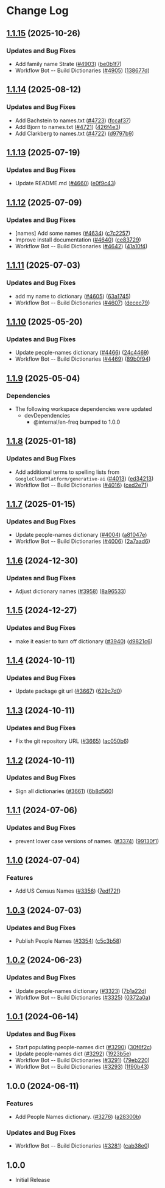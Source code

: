 # Change Log

## [1.1.15](https://github.com/streetsidesoftware/cspell-dicts/compare/@cspell/dict-people-names@1.1.14...@cspell/dict-people-names@1.1.15) (2025-10-26)


### Updates and Bug Fixes

* Add family name Strate ([#4903](https://github.com/streetsidesoftware/cspell-dicts/issues/4903)) ([be0b1f7](https://github.com/streetsidesoftware/cspell-dicts/commit/be0b1f7a042949bc7971f6c064ed5fd3e6129958))
* Workflow Bot -- Build Dictionaries ([#4905](https://github.com/streetsidesoftware/cspell-dicts/issues/4905)) ([138677d](https://github.com/streetsidesoftware/cspell-dicts/commit/138677d3302f967bba1a238a20c94e28043017ae))

## [1.1.14](https://github.com/streetsidesoftware/cspell-dicts/compare/@cspell/dict-people-names@1.1.13...@cspell/dict-people-names@1.1.14) (2025-08-12)


### Updates and Bug Fixes

* Add Bachstein to names.txt ([#4723](https://github.com/streetsidesoftware/cspell-dicts/issues/4723)) ([fccaf37](https://github.com/streetsidesoftware/cspell-dicts/commit/fccaf3706f782b34a2882ee3199636222f3823cc))
* Add Bjorn to names.txt ([#4721](https://github.com/streetsidesoftware/cspell-dicts/issues/4721)) ([426f4e3](https://github.com/streetsidesoftware/cspell-dicts/commit/426f4e30e1abe2efe3695a89a177f02f7a1c872d))
* Add Clarkberg to names.txt ([#4722](https://github.com/streetsidesoftware/cspell-dicts/issues/4722)) ([d9797b9](https://github.com/streetsidesoftware/cspell-dicts/commit/d9797b96202526697d342a6cf0a5482d16eef4bb))

## [1.1.13](https://github.com/streetsidesoftware/cspell-dicts/compare/@cspell/dict-people-names@1.1.12...@cspell/dict-people-names@1.1.13) (2025-07-19)


### Updates and Bug Fixes

* Update README.md ([#4660](https://github.com/streetsidesoftware/cspell-dicts/issues/4660)) ([e0f9c43](https://github.com/streetsidesoftware/cspell-dicts/commit/e0f9c43f2dc0170a118dfe3a5008d3cf017e36ce))

## [1.1.12](https://github.com/streetsidesoftware/cspell-dicts/compare/@cspell/dict-people-names@1.1.11...@cspell/dict-people-names@1.1.12) (2025-07-09)


### Updates and Bug Fixes

* [names] Add some names ([#4634](https://github.com/streetsidesoftware/cspell-dicts/issues/4634)) ([c7c2257](https://github.com/streetsidesoftware/cspell-dicts/commit/c7c225704fef9c187314b837b65797cb218f316d))
* Improve install documentation ([#4640](https://github.com/streetsidesoftware/cspell-dicts/issues/4640)) ([ce83729](https://github.com/streetsidesoftware/cspell-dicts/commit/ce837295163125b6ff57494d9de1609edc6204e6))
* Workflow Bot -- Build Dictionaries ([#4642](https://github.com/streetsidesoftware/cspell-dicts/issues/4642)) ([41a10f4](https://github.com/streetsidesoftware/cspell-dicts/commit/41a10f4a16c6ff2e232ec1afe111a4bc1f88a2b7))

## [1.1.11](https://github.com/streetsidesoftware/cspell-dicts/compare/@cspell/dict-people-names@1.1.10...@cspell/dict-people-names@1.1.11) (2025-07-03)


### Updates and Bug Fixes

* add my name to dictionary ([#4605](https://github.com/streetsidesoftware/cspell-dicts/issues/4605)) ([63a1745](https://github.com/streetsidesoftware/cspell-dicts/commit/63a1745dd4abc09bb63ee8f3d80c5f2672612829))
* Workflow Bot -- Build Dictionaries ([#4607](https://github.com/streetsidesoftware/cspell-dicts/issues/4607)) ([decec79](https://github.com/streetsidesoftware/cspell-dicts/commit/decec79ddbb8e6782241ede6ee8bbeb9702ab5ab))

## [1.1.10](https://github.com/streetsidesoftware/cspell-dicts/compare/@cspell/dict-people-names@1.1.9...@cspell/dict-people-names@1.1.10) (2025-05-20)


### Updates and Bug Fixes

* Update people-names dictionary ([#4466](https://github.com/streetsidesoftware/cspell-dicts/issues/4466)) ([24c4469](https://github.com/streetsidesoftware/cspell-dicts/commit/24c446930c8d238c1e98f373fd5e8d69896520ab))
* Workflow Bot -- Build Dictionaries ([#4469](https://github.com/streetsidesoftware/cspell-dicts/issues/4469)) ([89b0f94](https://github.com/streetsidesoftware/cspell-dicts/commit/89b0f9471aff20ceaa44279cc586b7b1c038af97))

## [1.1.9](https://github.com/streetsidesoftware/cspell-dicts/compare/@cspell/dict-people-names@1.1.8...@cspell/dict-people-names@1.1.9) (2025-05-04)


### Dependencies

* The following workspace dependencies were updated
  * devDependencies
    * @internal/en-freq bumped to 1.0.0

## [1.1.8](https://github.com/streetsidesoftware/cspell-dicts/compare/@cspell/dict-people-names@1.1.7...@cspell/dict-people-names@1.1.8) (2025-01-18)


### Updates and Bug Fixes

* Add additional terms to spelling lists from `GoogleCloudPlatform/generative-ai` ([#4013](https://github.com/streetsidesoftware/cspell-dicts/issues/4013)) ([ed34213](https://github.com/streetsidesoftware/cspell-dicts/commit/ed342139c37a50c7fd35ea6b15e54947076686c7))
* Workflow Bot -- Build Dictionaries ([#4016](https://github.com/streetsidesoftware/cspell-dicts/issues/4016)) ([ced2e71](https://github.com/streetsidesoftware/cspell-dicts/commit/ced2e7193013a4011555a690171431d4cab6734f))

## [1.1.7](https://github.com/streetsidesoftware/cspell-dicts/compare/@cspell/dict-people-names@1.1.6...@cspell/dict-people-names@1.1.7) (2025-01-15)


### Updates and Bug Fixes

* Update people-names dictionary ([#4004](https://github.com/streetsidesoftware/cspell-dicts/issues/4004)) ([a81047e](https://github.com/streetsidesoftware/cspell-dicts/commit/a81047e7d73f16d981227cca331a0de811088162))
* Workflow Bot -- Build Dictionaries ([#4006](https://github.com/streetsidesoftware/cspell-dicts/issues/4006)) ([2a7aad6](https://github.com/streetsidesoftware/cspell-dicts/commit/2a7aad6d22c8540674fa6bb56f0caff43ad1888f))

## [1.1.6](https://github.com/streetsidesoftware/cspell-dicts/compare/@cspell/dict-people-names@1.1.5...@cspell/dict-people-names@1.1.6) (2024-12-30)


### Updates and Bug Fixes

* Adjust dictionary names ([#3958](https://github.com/streetsidesoftware/cspell-dicts/issues/3958)) ([8a96533](https://github.com/streetsidesoftware/cspell-dicts/commit/8a96533bec21280103740868b81559437c413501))

## [1.1.5](https://github.com/streetsidesoftware/cspell-dicts/compare/@cspell/dict-people-names@1.1.4...@cspell/dict-people-names@1.1.5) (2024-12-27)


### Updates and Bug Fixes

* make it easier to turn off dictionary ([#3940](https://github.com/streetsidesoftware/cspell-dicts/issues/3940)) ([d9821c6](https://github.com/streetsidesoftware/cspell-dicts/commit/d9821c66026e122d5718487a8de3c3ff687bf72d))

## [1.1.4](https://github.com/streetsidesoftware/cspell-dicts/compare/@cspell/dict-people-names@1.1.3...@cspell/dict-people-names@1.1.4) (2024-10-11)


### Updates and Bug Fixes

* Update package git url ([#3667](https://github.com/streetsidesoftware/cspell-dicts/issues/3667)) ([629c7d0](https://github.com/streetsidesoftware/cspell-dicts/commit/629c7d0a5e1bacad1d3874b1f8372edc3494ef97))

## [1.1.3](https://github.com/streetsidesoftware/cspell-dicts/compare/@cspell/dict-people-names@1.1.2...@cspell/dict-people-names@1.1.3) (2024-10-11)


### Updates and Bug Fixes

* Fix the git repository URL ([#3665](https://github.com/streetsidesoftware/cspell-dicts/issues/3665)) ([ac050b6](https://github.com/streetsidesoftware/cspell-dicts/commit/ac050b697d57820109995e92fac5ccc32ced1723))

## [1.1.2](https://github.com/streetsidesoftware/cspell-dicts/compare/@cspell/dict-people-names@1.1.1...@cspell/dict-people-names@1.1.2) (2024-10-11)


### Updates and Bug Fixes

* Sign all dictionaries ([#3661](https://github.com/streetsidesoftware/cspell-dicts/issues/3661)) ([6b8d560](https://github.com/streetsidesoftware/cspell-dicts/commit/6b8d560cf51a593458ce42bca415859f872cfc97))

## [1.1.1](https://github.com/streetsidesoftware/cspell-dicts/compare/@cspell/dict-people-names@1.1.0...@cspell/dict-people-names@1.1.1) (2024-07-06)


### Updates and Bug Fixes

* prevent lower case versions of names. ([#3374](https://github.com/streetsidesoftware/cspell-dicts/issues/3374)) ([99130f1](https://github.com/streetsidesoftware/cspell-dicts/commit/99130f1fec10222d03018d72cb4c63a95f28291f))

## [1.1.0](https://github.com/streetsidesoftware/cspell-dicts/compare/@cspell/dict-people-names@1.0.3...@cspell/dict-people-names@1.1.0) (2024-07-04)


### Features

* Add US Census Names ([#3356](https://github.com/streetsidesoftware/cspell-dicts/issues/3356)) ([7edf72f](https://github.com/streetsidesoftware/cspell-dicts/commit/7edf72fec32584c633d00aac985ebc572fb5a4d0))

## [1.0.3](https://github.com/streetsidesoftware/cspell-dicts/compare/@cspell/dict-people-names@1.0.2...@cspell/dict-people-names@1.0.3) (2024-07-03)


### Updates and Bug Fixes

* Publish People Names ([#3354](https://github.com/streetsidesoftware/cspell-dicts/issues/3354)) ([c5c3b58](https://github.com/streetsidesoftware/cspell-dicts/commit/c5c3b58741cc1f7d94072cd13fa6a7c44af8a925))

## [1.0.2](https://github.com/streetsidesoftware/cspell-dicts/compare/@cspell/dict-people-names@1.0.1...@cspell/dict-people-names@1.0.2) (2024-06-23)


### Updates and Bug Fixes

* Update people-names dictionary ([#3323](https://github.com/streetsidesoftware/cspell-dicts/issues/3323)) ([7b1a22d](https://github.com/streetsidesoftware/cspell-dicts/commit/7b1a22db8a5de997a7424aec4593d128916c04a0))
* Workflow Bot -- Build Dictionaries ([#3325](https://github.com/streetsidesoftware/cspell-dicts/issues/3325)) ([0372a0a](https://github.com/streetsidesoftware/cspell-dicts/commit/0372a0a15910742b5f3b0262bbe655b9884ee746))

## [1.0.1](https://github.com/streetsidesoftware/cspell-dicts/compare/@cspell/dict-people-names@1.0.0...@cspell/dict-people-names@1.0.1) (2024-06-14)


### Updates and Bug Fixes

* Start populating people-names dict ([#3290](https://github.com/streetsidesoftware/cspell-dicts/issues/3290)) ([30f6f2c](https://github.com/streetsidesoftware/cspell-dicts/commit/30f6f2cb8191ae3159189dbdcba237dd29f74cc7))
* Update people-names dict ([#3292](https://github.com/streetsidesoftware/cspell-dicts/issues/3292)) ([1923b5e](https://github.com/streetsidesoftware/cspell-dicts/commit/1923b5ed90299d3ca7e07eb94d9c77947d5fae72))
* Workflow Bot -- Build Dictionaries ([#3291](https://github.com/streetsidesoftware/cspell-dicts/issues/3291)) ([79eb220](https://github.com/streetsidesoftware/cspell-dicts/commit/79eb220d2f78f4649dfa332e819fa8790baecb99))
* Workflow Bot -- Build Dictionaries ([#3293](https://github.com/streetsidesoftware/cspell-dicts/issues/3293)) ([1f90b43](https://github.com/streetsidesoftware/cspell-dicts/commit/1f90b43513505f53946ee184c0a9408ce95b5c7c))

## 1.0.0 (2024-06-11)


### Features

* Add People Names dictionary. ([#3276](https://github.com/streetsidesoftware/cspell-dicts/issues/3276)) ([a28300b](https://github.com/streetsidesoftware/cspell-dicts/commit/a28300b046ce49e6fcca6a2292a7651f21795932))


### Updates and Bug Fixes

* Workflow Bot -- Build Dictionaries ([#3281](https://github.com/streetsidesoftware/cspell-dicts/issues/3281)) ([cab38e0](https://github.com/streetsidesoftware/cspell-dicts/commit/cab38e0f6f97abee48ce8c8934bb2b3154739aa2))

## 1.0.0

- Initial Release
